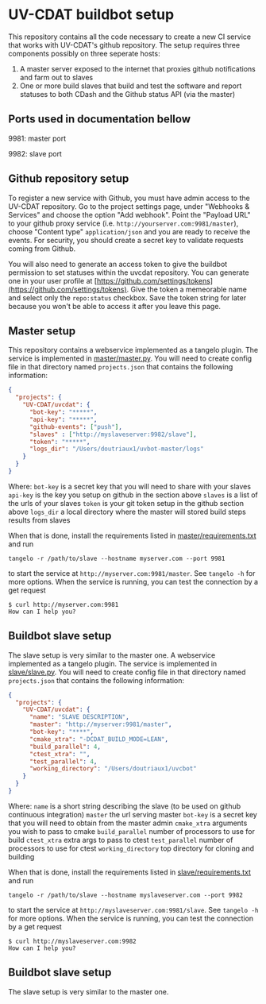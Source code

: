 UV-CDAT buildbot setup
======================

This repository contains all the code necessary to create a new CI
service that works with UV-CDAT's github repository.  The setup
requires three components possibly on three seperate hosts:

1. A master server exposed to the internet that proxies github notifications
   and farm out to slaves
2. One or more build slaves that build and test the software and report
   statuses to both CDash and the Github status API (via the master)

Ports used in documentation bellow
----------------------------------

9981: master port

9982: slave port


Github repository setup
-----------------------

To register a new service with Github, you must have admin access to the
UV-CDAT repository.  Go to the project settings page, under "Webhooks & Services"
and choose the option "Add webhook".  Point the "Payload URL" to your github proxy
service (i.e. `http://yourserver.com:9981/master`),
choose "Content type" `application/json` and you are ready to receive the events.
For security, you should create a secret key to validate requests coming from Github.

You will also need to generate an access token to give the buildbot permission
to set statuses within the uvcdat repository.  You can generate one in your
user profile at [https://github.com/settings/tokens](https://github.com/settings/tokens).
Give the token a memeorable name and select only the `repo:status` checkbox.
Save the token string for later because you won't be able to access it after
you leave this page.


Master setup
------------

This repository contains a webservice implemented as a tangelo plugin.  The
service is implemented in [master/master.py](master/master.py).  You
will need to create config file in that directory named `projects.json` that
contains the following information:

```json
{
  "projects": {
    "UV-CDAT/uvcdat": {
      "bot-key": "*****",
      "api-key": "*****",
      "github-events": ["push"],
      "slaves" : ["http://myslaveserver:9982/slave"],
      "token": "*****",
      "logs_dir": "/Users/doutriaux1/uvbot-master/logs"
    }
  }
}
```

Where: 
`bot-key` is a secret key that you will need to share with your slaves
`api-key` is the key you setup on github in the section above
`slaves` is a list of the urls of your slaves
`token` is your git token setup in the github section above
`logs_dir` a local directory where the master will stored build steps results from slaves

When that is done, install the requirements listed in [master/requirements.txt](master/requirements.txt)
and run
```
tangelo -r /path/to/slave --hostname myserver.com --port 9981
```
to start the service at `http://myserver.com:9981/master`.  See `tangelo -h` for more options.  When the service is running, you can test the connection by a get request
```
$ curl http://myserver.com:9981
How can I help you?
```

Buildbot slave setup
---------------------

The slave setup is very similar to the master one.
A webservice implemented as a tangelo plugin.  The
service is implemented in [slave/slave.py](slave/slave.py).  You
will need to create config file in that directory named `projects.json` that
contains the following information:

```json
{
  "projects": {
    "UV-CDAT/uvcdat": {
      "name": "SLAVE DESCRIPTION",
      "master": "http://myserver:9981/master",
      "bot-key": "****",
      "cmake_xtra": "-DCDAT_BUILD_MODE=LEAN",
      "build_parallel": 4,
      "ctest_xtra": "",
      "test_parallel": 4,
      "working_directory": "/Users/doutriaux1/uvcbot"
    }
  }
}
```

Where: 
`name` is a short string describing the slave (to be used on github continuous
integration)
`master` the url serving master
`bot-key` is a secret key that you will need to obtain from the master admin
`cmake_xtra` arguments you wish to pass to cmake
`build_parallel` number of processors to use for build
`ctest_xtra` extra args to pass to ctest
`test_parallel` number of processors to use for ctest
`working_directory` top directory for cloning and building

When that is done, install the requirements listed in [slave/requirements.txt](slave/requirements.txt)
and run
```
tangelo -r /path/to/slave --hostname myslaveserver.com --port 9982
```
to start the service at `http://myslaveserver.com:9981/slave`.  See `tangelo -h` for more options.  When the service is running, you can test the connection by a get request
```
$ curl http://myslaveserver.com:9982
How can I help you?
```

Buildbot slave setup
---------------------

The slave setup is very similar to the master one.
